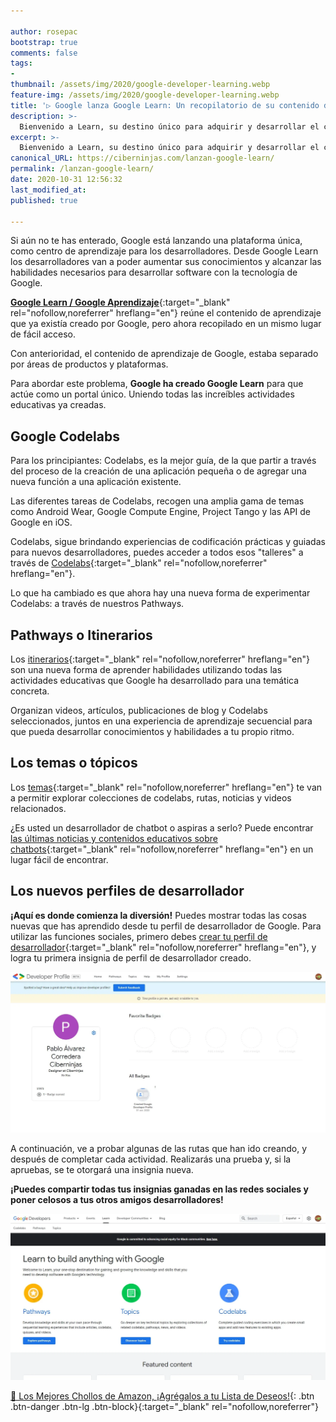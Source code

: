 ```yaml
---

author: rosepac
bootstrap: true
comments: false
tags:
- 
thumbnail: /assets/img/2020/google-developer-learning.webp
feature-img: /assets/img/2020/google-developer-learning.webp
title: '▷ Google lanza Google Learn: Un recopilatorio de su contenido de aprendizaje, para los desarrolladores de dispositivos de Google'
description: >-
  Bienvenido a Learn, su destino único para adquirir y desarrollar el conocimiento y las habilidades que necesita para desarrollar software con la tecnología de Google.
excerpt: >-
  Bienvenido a Learn, su destino único para adquirir y desarrollar el conocimiento y las habilidades que necesita para desarrollar software con la tecnología de Google.
canonical_URL: https://ciberninjas.com/lanzan-google-learn/
permalink: /lanzan-google-learn/
date: 2020-10-31 12:56:32
last_modified_at: 
published: true

---
```


Si aún no te has enterado, Google está lanzando una plataforma única, como centro de aprendizaje para los desarrolladores. Desde Google Learn los desarrolladores van a poder aumentar sus conocimientos y alcanzar las habilidades necesarios para desarrollar software con la tecnología de Google.

[**Google Learn / Google Aprendizaje**](https://developers.google.com/learn){:target="_blank" rel="nofollow,noreferrer" hreflang="en"} reúne el contenido de aprendizaje que ya existía creado por Google, pero ahora recopilado en un mismo lugar de fácil acceso.

Con anterioridad, el contenido de aprendizaje de Google, estaba separado por áreas de productos y plataformas.

Para abordar este problema, **Google ha creado Google Learn** para que actúe como un portal único. Uniendo todas las increíbles actividades educativas ya creadas.

## **Google Codelabs**

Para los principiantes: Codelabs, es la mejor guía, de la que partir a través del proceso de la creación de una aplicación pequeña o de agregar una nueva función a una aplicación existente.

Las diferentes tareas de Codelabs, recogen una amplia gama de temas como Android Wear, Google Compute Engine, Project Tango y las API de Google en iOS.

Codelabs, sigue brindando experiencias de codificación prácticas y guiadas para nuevos desarrolladores, puedes acceder a todos esos "talleres" a través de [Codelabs](https://codelabs.developers.google.com/){:target="_blank" rel="nofollow,noreferrer" hreflang="en"}.

Lo que ha cambiado es que ahora hay una nueva forma de experimentar Codelabs: a través de nuestros Pathways.

## **Pathways o Itinerarios**

Los [itinerarios](https://developers.google.com/learn/pathways){:target="_blank" rel="nofollow,noreferrer" hreflang="en"} son una nueva forma de aprender habilidades utilizando todas las actividades educativas que Google ha desarrollado para una temática concreta.

Organizan videos, artículos, publicaciones de blog y Codelabs seleccionados, juntos en una experiencia de aprendizaje secuencial para que pueda desarrollar conocimientos y habilidades a tu propio ritmo.

## **Los temas o tópicos**

Los [temas](https://developers.google.com/learn/topics){:target="_blank" rel="nofollow,noreferrer" hreflang="en"} te van a permitir explorar colecciones de codelabs, rutas, noticias y videos relacionados.

¿Es usted un desarrollador de chatbot o aspiras a serlo? Puede encontrar [las últimas noticias y contenidos educativos sobre chatbots](https://developers.google.com/learn/topics/chatbots){:target="_blank" rel="nofollow,noreferrer" hreflang="en"} en un lugar fácil de encontrar.

## **Los nuevos perfiles de desarrollador**

**¡Aquí es donde comienza la diversión!** Puedes mostrar todas las cosas nuevas que has aprendido desde tu perfil de desarrollador de Google. Para utilizar las funciones sociales, primero debes [crear tu perfil de desarrollador](https://google.dev/){:target="_blank" rel="nofollow,noreferrer" hreflang="en"}, y logra tu primera insignia de perfil de desarrollador creado.

![El nuevo perfil de Google Aprendizaje para nuevos mostrar las habilidades estudidadas por cada desarrollador](/assets/img/2020/perfil-insignias.webp)

A continuación, ve a probar algunas de las rutas que han ido creando, y después de completar cada actividad. Realizarás una prueba y, si la apruebas, se te otorgará una insignia nueva.

**¡Puedes compartir todas tus insignias ganadas en las redes sociales y poner celosos a tus otros amigos desarrolladores!**

![Google lanza Google Learn: Un recopilatorio de todo el contenido de aprendizaje, para los desarrolladores de dispositivos de Google](/assets/img/2020/google-developer-learning.webp)

[🛒 Los Mejores Chollos de Amazon, ¡Agrégalos a tu Lista de Deseos!](/amazon/ "Los Mejores Chollos de Amazon, Ofertas Flash, Black Monday y Amazon Prime Day"){: .btn .btn-danger .btn-lg .btn-block}{:target="_blank" rel="nofollow,noreferrer"}

<script type="application/ld+json">
{
  "@context": "https://schema.org",
  "@type": "FAQPage",
  "mainEntity": [{
    "@type": "Question",
    "name": "¿Qué es Google Leaern?",
    "acceptedAnswer": {
      "@type": "Answer",
      "text": "Una nueva plataforma única, desde donde los desarrolladores van a poder aumentar sus conocimientos y alcanzar las habilidades necesarios para desarrollar software con la tecnología de Google."
    }
  },{
    "@type": "Question",
    "name": "¿Qué es Google Codelabs?",
    "acceptedAnswer": {
      "@type": "Answer",
      "text": "Un lugar de aprendizaje a través experiencias de codificación prácticas y guiadas para nuevos desarrolladores."
    }
  },{
    "@type": "Question",
    "name": "¿Qué son los Pathways o Itinerarios de Google?",
    "acceptedAnswer": {
      "@type": "Answer",
      "text": "Los itinerarios son una nueva forma de aprender nuevas habilidades utilizando todas las actividades educativas que Google ha desarrollado sobre una temática concreta."
    }
  },{
    "@type": "Question",
    "name": "¿Qué son los temas o tópicos de Google?",
    "acceptedAnswer": {
      "@type": "Answer",
      "text": "Los temas o tópicos de Google, es el buscador, desde el que vas a poder explorar las colecciones de Codelabs, rutas, noticias y videos relacionados con una temática concreta de Google. Por ejemplo: Flutter."
    }
  },{
    "@type": "Question",
    "name": "¿Qué son los nuevos perfiles de desarrollador de Google?",
    "acceptedAnswer": {
      "@type": "Answer",
      "text": "Es una nueva opción, desde la que vas a poder crear un perfil personal de desarrollador, dentro de la página web de desarrolladores de Google. En ese perfil, se van a guardar todos tus aprendizajes, verificados a través de insignias ganadas posteriormente a la realización de una pequeña prueba."
    }
  },{
    "@type": "Question",
    "name": "¿Cómo puedo lograr las nuevas insignias de Google?",
    "acceptedAnswer": {
      "@type": "Answer",
      "text": "Realizando las actividades que vas a encontrar dentro de los recursos incluidos dentro de los diferentes itinerarios creados por Google."
    }
  },{
    "@type": "Question",
    "name": "¿Puedo compartir mis insignias de Google?",
    "acceptedAnswer": {
      "@type": "Answer",
      "text": "Sí. Vas a poder compartir tu página de perfil de desarrollador de Google. Simplemente compartiendo el enlace a tu URL personal o el enlace de la insignia concreta, cada vez que ganes una nueva insignia."
    }
  }]
}
</script>
